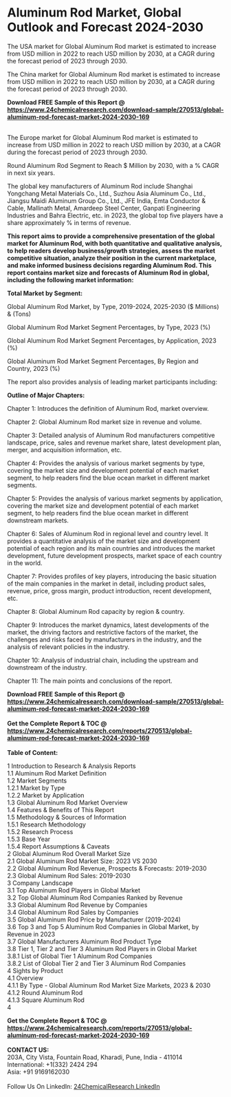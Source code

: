 <h1>Aluminum Rod Market, Global Outlook and Forecast 2024-2030</h1><p>The USA market for Global Aluminum Rod market is estimated to increase from USD million in 2022 to reach USD million by 2030, at a CAGR during the forecast period of 2023 through 2030.</p><p>
</p><p>The China market for Global Aluminum Rod market is estimated to increase from USD million in 2022 to reach USD million by 2030, at a CAGR during the forecast period of 2023 through 2030.</p><div><b>Download FREE Sample of this Report @ 
            <a href="https://www.24chemicalresearch.com/download-sample/270513/global-aluminum-rod-forecast-market-2024-2030-169">
            https://www.24chemicalresearch.com/download-sample/270513/global-aluminum-rod-forecast-market-2024-2030-169</a></b></div><br><p>
</p><p>The Europe market for Global Aluminum Rod market is estimated to increase from USD million in 2022 to reach USD million by 2030, at a CAGR during the forecast period of 2023 through 2030.</p><p>
Round Aluminum Rod Segment to Reach $ Million by 2030, with a % CAGR in next six years.</p><p>
The global key manufacturers of Aluminum Rod include Shanghai Yongchang Metal Materials Co., Ltd., Suzhou Asia Aluminum Co., Ltd., Jiangsu Maidi Aluminum Group Co., Ltd., JFE India, Emta Conductor &amp; Cable, Mallinath Metal, Amardeep Steel Center, Ganpati Engineering Industries and Bahra Electric, etc. in 2023, the global top five players have a share approximately % in terms of revenue.</p><p>
<strong>This report aims to provide a comprehensive presentation of the global market for Aluminum Rod, with both quantitative and qualitative analysis, to help readers develop business/growth strategies, assess the market competitive situation, analyze their position in the current marketplace, and make informed business decisions regarding Aluminum Rod. This report contains market size and forecasts of Aluminum Rod in global, including the following market information:</strong></p><p>
</p><p>
<strong>Total Market by Segment:</strong></p><p>
Global Aluminum Rod Market, by Type, 2019-2024, 2025-2030 ($ Millions) &amp; (Tons)</p><p>
Global Aluminum Rod Market Segment Percentages, by Type, 2023 (%)</p><p>
</p><p>
Global Aluminum Rod Market Segment Percentages, by Application, 2023 (%)</p><p>
</p><p>
Global Aluminum Rod Market Segment Percentages, By Region and Country, 2023 (%)</p><p>
</p><p>
The report also provides analysis of leading market participants including:</p><p>
</p><p>
</p><p>
</p><p><strong>Outline of Major Chapters:</strong></p><p>
</p><p>Chapter 1: Introduces the definition of Aluminum Rod, market overview.</p><p>
Chapter 2: Global Aluminum Rod market size in revenue and volume.</p><p>
Chapter 3: Detailed analysis of Aluminum Rod manufacturers competitive landscape, price, sales and revenue market share, latest development plan, merger, and acquisition information, etc.</p><p>
Chapter 4: Provides the analysis of various market segments by type, covering the market size and development potential of each market segment, to help readers find the blue ocean market in different market segments.</p><p>
Chapter 5: Provides the analysis of various market segments by application, covering the market size and development potential of each market segment, to help readers find the blue ocean market in different downstream markets.</p><p>
Chapter 6: Sales of Aluminum Rod in regional level and country level. It provides a quantitative analysis of the market size and development potential of each region and its main countries and introduces the market development, future development prospects, market space of each country in the world.</p><p>
Chapter 7: Provides profiles of key players, introducing the basic situation of the main companies in the market in detail, including product sales, revenue, price, gross margin, product introduction, recent development, etc.</p><p>
Chapter 8: Global Aluminum Rod capacity by region &amp; country.</p><p>
Chapter 9: Introduces the market dynamics, latest developments of the market, the driving factors and restrictive factors of the market, the challenges and risks faced by manufacturers in the industry, and the analysis of relevant policies in the industry.</p><p>
Chapter 10: Analysis of industrial chain, including the upstream and downstream of the industry.</p><p>
Chapter 11: The main points and conclusions of the report.</p><div><b>Download FREE Sample of this Report @ 
            <a href="https://www.24chemicalresearch.com/download-sample/270513/global-aluminum-rod-forecast-market-2024-2030-169">
            https://www.24chemicalresearch.com/download-sample/270513/global-aluminum-rod-forecast-market-2024-2030-169</a></b></div><br><div><b>Get the Complete Report & TOC @ 
            <a href="https://www.24chemicalresearch.com/reports/270513/global-aluminum-rod-forecast-market-2024-2030-169">
            https://www.24chemicalresearch.com/reports/270513/global-aluminum-rod-forecast-market-2024-2030-169</a></b></div><br>
            <b>Table of Content:</b><p>1 Introduction to Research & Analysis Reports<br />
    1.1 Aluminum Rod Market Definition<br />
    1.2 Market Segments<br />
        1.2.1 Market by Type<br />
        1.2.2 Market by Application<br />
    1.3 Global Aluminum Rod Market Overview<br />
    1.4 Features & Benefits of This Report<br />
    1.5 Methodology & Sources of Information<br />
        1.5.1 Research Methodology<br />
        1.5.2 Research Process<br />
        1.5.3 Base Year<br />
        1.5.4 Report Assumptions & Caveats<br />
2 Global Aluminum Rod Overall Market Size<br />
    2.1 Global Aluminum Rod Market Size: 2023 VS 2030<br />
    2.2 Global Aluminum Rod Revenue, Prospects & Forecasts: 2019-2030<br />
    2.3 Global Aluminum Rod Sales: 2019-2030<br />
3 Company Landscape<br />
    3.1 Top Aluminum Rod Players in Global Market<br />
    3.2 Top Global Aluminum Rod Companies Ranked by Revenue<br />
    3.3 Global Aluminum Rod Revenue by Companies<br />
    3.4 Global Aluminum Rod Sales by Companies<br />
    3.5 Global Aluminum Rod Price by Manufacturer (2019-2024)<br />
    3.6 Top 3 and Top 5 Aluminum Rod Companies in Global Market, by Revenue in 2023<br />
    3.7 Global Manufacturers Aluminum Rod Product Type<br />
    3.8 Tier 1, Tier 2 and Tier 3 Aluminum Rod Players in Global Market<br />
        3.8.1 List of Global Tier 1 Aluminum Rod Companies<br />
        3.8.2 List of Global Tier 2 and Tier 3 Aluminum Rod Companies<br />
4 Sights by Product<br />
    4.1 Overview<br />
        4.1.1 By Type - Global Aluminum Rod Market Size Markets, 2023 & 2030<br />
        4.1.2 Round Aluminum Rod<br />
        4.1.3 Square Aluminum Rod<br />
        4</p><div><b>Get the Complete Report & TOC @ 
            <a href="https://www.24chemicalresearch.com/reports/270513/global-aluminum-rod-forecast-market-2024-2030-169">
            https://www.24chemicalresearch.com/reports/270513/global-aluminum-rod-forecast-market-2024-2030-169</a></b></div><br><b>CONTACT US:</b><br>
            203A, City Vista, Fountain Road, Kharadi, Pune, India - 411014<br>
            International: +1(332) 2424 294<br>
            Asia: +91 9169162030 <br><br>
            Follow Us On LinkedIn: <a href="https://www.linkedin.com/company/24chemicalresearch/">24ChemicalResearch LinkedIn</a>
